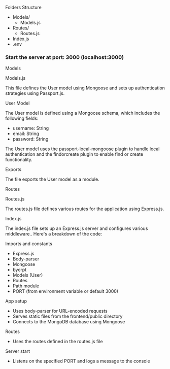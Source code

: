 Folders Structure

- Models/
    - Models.js
- Routes/
    - Routes.js
- Index.js
- .env

### Start the server at port: 3000 (localhost:3000)

Models

Models.js

This file defines the User model using Mongoose and sets up authentication strategies using Passport.js.

User Model

The User model is defined using a Mongoose schema, which includes the following fields:

- username: String
- email: String
- password: String


The User model uses the passport-local-mongoose plugin to handle local authentication and the findorcreate plugin to enable find or create functionality.

Exports

The file exports the User model as a module.

Routes

Routes.js

The routes.js file defines various routes for the application using Express.js. 

Index.js

The index.js file sets up an Express.js server and configures various middleware.. Here's a breakdown of the code:

Imports and constants

- Express.js
- Body-parser
- Mongoose
- bycrpt
- Models (User)
- Routes
- Path module
- PORT (from environment variable or default 3000)

App setup

- Uses body-parser for URL-encoded requests
- Serves static files from the frontend/public directory
- Connects to the MongoDB database using Mongoose


Routes

- Uses the routes defined in the routes.js file

Server start

- Listens on the specified PORT and logs a message to the console


